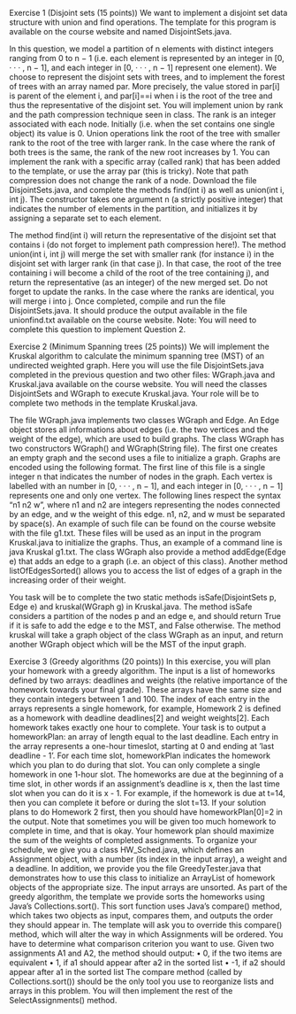 Exercise 1 (Disjoint sets (15 points)) 
We want to implement a disjoint set data structure with union
and find operations. The template for this program is available on the course website and named
DisjointSets.java.

In this question, we model a partition of n elements with distinct integers ranging from 0 to n − 1 (i.e.
each element is represented by an integer in [0, · · · , n − 1], and each integer in [0, · · · , n − 1] represent
one element). We choose to represent the disjoint sets with trees, and to implement the forest of trees
with an array named par. More precisely, the value stored in par[i] is parent of the element i, and
par[i]==i when i is the root of the tree and thus the representative of the disjoint set.
You will implement union by rank and the path compression technique seen in class. The rank is an
integer associated with each node. Initially (i.e. when the set contains one single object) its value is 0.
Union operations link the root of the tree with smaller rank to the root of the tree with larger rank. In the
case where the rank of both trees is the same, the rank of the new root increases by 1. You can implement
the rank with a specific array (called rank) that has been added to the template, or use the array par
(this is tricky). Note that path compression does not change the rank of a node.
Download the file DisjointSets.java, and complete the methods find(int i) as well as
union(int i, int j). The constructor takes one argument n (a strictly positive integer) that
indicates the number of elements in the partition, and initializes it by assigning a separate set to each
element.

The method find(int i) will return the representative of the disjoint set that contains i (do not
forget to implement path compression here!). The method union(int i, int j) will merge the
set with smaller rank (for instance i) in the disjoint set with larger rank (in that case j). In that case,
the root of the tree containing i will become a child of the root of the tree containing j), and return the
representative (as an integer) of the new merged set. Do not forget to update the ranks. In the case where
the ranks are identical, you will merge i into j.
Once completed, compile and run the file DisjointSets.java. It should produce the output available in the file unionfind.txt available on the course website.
Note: You will need to complete this question to implement Question 2.

Exercise 2 (Minimum Spanning trees (25 points)) 
We will implement the Kruskal algorithm to calculate the minimum spanning tree (MST) of an undirected weighted graph. Here you will use the file
DisjointSets.java completed in the previous question and two other files: WGraph.java and
Kruskal.java available on the course website. You will need the classes DisjointSets and
WGraph to execute Kruskal.java. Your role will be to complete two methods in the template
Kruskal.java.

The file WGraph.java implements two classes WGraph and Edge. An Edge object stores all informations about edges (i.e. the two vertices and the weight of the edge), which are used to build graphs.
The class WGraph has two constructors WGraph() and WGraph(String file). The first one
creates an empty graph and the second uses a file to initialize a graph. Graphs are encoded using the
following format. The first line of this file is a single integer n that indicates the number of nodes in
the graph. Each vertex is labelled with an number in [0, · · · , n − 1], and each integer in [0, · · · , n − 1]
represents one and only one vertex. The following lines respect the syntax “n1 n2 w”, where n1 and n2
are integers representing the nodes connected by an edge, and w the weight of this edge. n1, n2, and w
must be separated by space(s). An example of such file can be found on the course website with the file
g1.txt. These files will be used as an input in the program Kruskal.java to initialize the graphs.
Thus, an example of a command line is java Kruskal g1.txt.
The class WGraph also provide a method addEdge(Edge e) that adds an edge to a graph (i.e. an
object of this class). Another method listOfEdgesSorted() allows you to access the list of edges 
of a graph in the increasing order of their weight.

You task will be to complete the two static methods isSafe(DisjointSets p, Edge e) and
kruskal(WGraph g) in Kruskal.java. The method isSafe considers a partition of the nodes
p and an edge e, and should return True if it is safe to add the edge e to the MST, and False otherwise.
The method kruskal will take a graph object of the class WGraph as an input, and return another
WGraph object which will be the MST of the input graph.

Exercise 3 (Greedy algorithms (20 points)) 
In this exercise, you will plan your homework with a greedy
algorithm. The input is a list of homeworks defined by two arrays: deadlines and weights (the relative importance of the homework towards your final grade). These arrays have the same size and they
contain integers between 1 and 100. The index of each entry in the arrays represents a single homework, for example, Homework 2 is defined as a homework with deadline deadlines[2] and weight
weights[2]. Each homework takes exactly one hour to complete.
Your task is to output a homeworkPlan: an array of length equal to the last deadline. Each entry in
the array represents a one-hour timeslot, starting at 0 and ending at ’last deadline - 1’. For each time slot,
homeworkPlan indicates the homework which you plan to do during that slot. You can only complete
a single homework in one 1-hour slot. The homeworks are due at the beginning of a time slot, in other
words if an assignment’s deadline is x, then the last time slot when you can do it is x - 1. For example,
if the homework is due at t=14, then you can complete it before or during the slot t=13. If your solution
plans to do Homework 2 first, then you should have homeworkPlan[0]=2 in the output. Note that
sometimes you will be given too much homework to complete in time, and that is okay.
Your homework plan should maximize the sum of the weights of completed assignments.
To organize your schedule, we give you a class HW_Sched.java, which defines an Assignment
object, with a number (its index in the input array), a weight and a deadline. In addition, we provide
you the file GreedyTester.java that demonstrates how to use this class to initialize an ArrayList of
homework objects of the appropriate size.
The input arrays are unsorted. As part of the greedy algorithm, the template we provide sorts
the homeworks using Java’s Collections.sort(). This sort function uses Java’s compare()
method, which takes two objects as input, compares them, and outputs the order they should appear
in. The template will ask you to override this compare() method, which will alter the way in which
Assignments will be ordered. You have to determine what comparison criterion you want to use. Given
two assignments A1 and A2, the method should output:
• 0, if the two items are equivalent
• 1, if a1 should appear after a2 in the sorted list
• -1, if a2 should appear after a1 in the sorted list
The compare method (called by Collections.sort()) should be the only tool you use to reorganize lists and arrays in this problem. You will then implement the rest of the SelectAssignments()
method.
